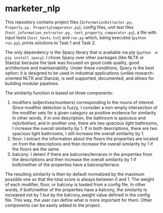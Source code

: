 # marketer_nlp


This repository contains project files (`InformationExtractor.py, Property.py, PropertyComparator.py`), config files, unit test files (`test_information_extractor.py, test_property_comparator.py`), a file with input texts (`test_texts.txt`) and `run.py` which, being executed (`python run.py`), prints solutions to Task 1 and Task 2.

The only dependency is the Spacy library that is available via pip (`python -m pip install spacy`).
I chose Spacy over other packages (like NLTK or Stanza) because the task was focused on good code quality, good architecture and maintainability. Under these conditions, Spacy is the best option: it is designed to be used in industrial applications (unlike research-oriented NLTK and Stanza), is well supported, documented, and allows for building modular pipelines. 

The similarity function is based on three components: 
1) modifiers (adjectives/numbers) corresponding to the nouns of interest. Since modifier detection is fuzzy, I consider a non-empty intersection of the modifier sets for a given category as positive evidence for similarity. In other words, if in one description, the bathroom is _spacious_ and _refurbished_, and in another one, there are _two_ _spacious_ _light_ bathrooms, I increase the overall similarity by 1. If in both descriptions, there are two spacious light bathrooms, I still increase the overall similarity by 1.
2) floor: I extract the information about the floors the properties are located on from the descriptions and then increase the overall similarity by 1 if the floors are the same.
3) balcony: I detect if there are balconies/terraces in the properties from the descriptions and then increase the overall similarity by 1 if both/neither of the properties have a balcony/terrace.

The resulting similarity is then by default normalized by the maximum possible one so that the total score is always between 0 and 1.
The weight of each modifier, floor, or balcony is loaded from a config file. In other words, if both/neither of the properties have a balcony, the similarity is increased not by 1 but by the balcony_weight value defined in the config file. This way, the user can define what is more important for them.
Other components can be easily added to the project. 